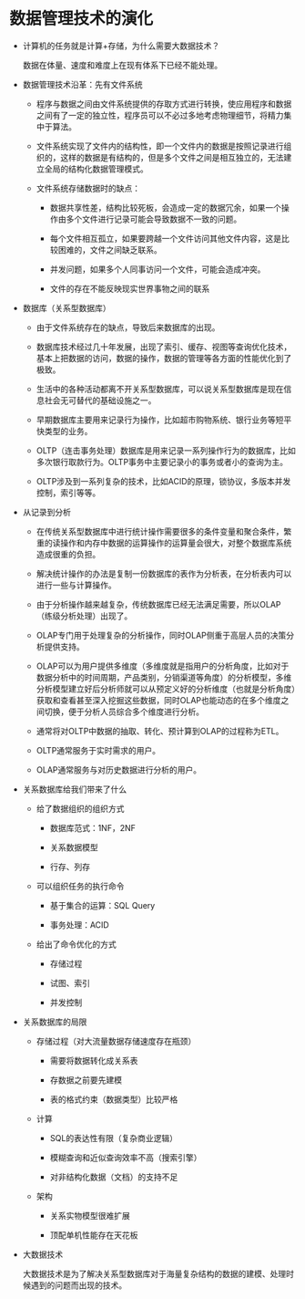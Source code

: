 # 数据管理技术的演化

- 计算机的任务就是计算+存储，为什么需要大数据技术？

    数据在体量、速度和难度上在现有体系下已经不能处理。

- 数据管理技术沿革：先有文件系统

    - 程序与数据之间由文件系统提供的存取方式进行转换，使应用程序和数据之间有了一定的独立性，程序员可以不必过多地考虑物理细节，将精力集中于算法。

    - 文件系统实现了文件内的结构性，即一个文件内的数据是按照记录进行组织的，这样的数据是有结构的，但是多个文件之间是相互独立的，无法建立全局的结构化数据管理模式。

    - 文件系统存储数据时的缺点：

        - 数据共享性差，结构比较死板，会造成一定的数据冗余，如果一个操作由多个文件进行记录可能会导致数据不一致的问题。

        - 每个文件相互孤立，如果要跨越一个文件访问其他文件内容，这是比较困难的，文件之间缺乏联系。

        - 并发问题，如果多个人同事访问一个文件，可能会造成冲突。

        - 文件的存在不能反映现实世界事物之间的联系

- 数据库（关系型数据库）

    - 由于文件系统存在的缺点，导致后来数据库的出现。

    - 数据库技术经过几十年发展，出现了索引、缓存、视图等查询优化技术，基本上把数据的访问，数据的操作，数据的管理等各方面的性能优化到了极致。

    - 生活中的各种活动都离不开关系型数据库，可以说关系型数据库是现在信息社会无可替代的基础设施之一。

    - 早期数据库主要用来记录行为操作，比如超市购物系统、银行业务等短平快类型的业务。

    - OLTP（连击事务处理）数据库是用来记录一系列操作行为的数据库，比如多次银行取款行为。OLTP事务中主要记录小的事务或者小的查询为主。

    - OLTP涉及到一系列复杂的技术，比如ACID的原理，锁协议，多版本并发控制，索引等等。

- 从记录到分析

    - 在传统关系型数据库中进行统计操作需要很多的条件变量和聚合条件，繁重的读操作和内存中数据的运算操作的运算量会很大，对整个数据库系统造成很重的负担。

    - 解决统计操作的办法是复制一份数据库的表作为分析表，在分析表内可以进行一些与计算操作。

    - 由于分析操作越来越复杂，传统数据库已经无法满足需要，所以OLAP（练级分析处理）出现了。

    - OLAP专门用于处理复杂的分析操作，同时OLAP侧重于高层人员的决策分析提供支持。

    - OLAP可以为用户提供多维度（多维度就是指用户的分析角度，比如对于数据分析中的时间周期，产品类别，分销渠道等角度）的分析模型，多维分析模型建立好后分析师就可以从预定义好的分析维度（也就是分析角度）获取和查看甚至深入挖掘这些数据，同时OLAP也能动态的在多个维度之间切换，便于分析人员综合多个维度进行分析。

    - 通常将对OLTP中数据的抽取、转化、预计算到OLAP的过程称为ETL。

    - OLTP通常服务于实时需求的用户。

    - OLAP通常服务与对历史数据进行分析的用户。

- 关系数据库给我们带来了什么

    - 给了数据组织的组织方式
        
        - 数据库范式：1NF，2NF

        - 关系数据模型

        - 行存、列存

    - 可以组织任务的执行命令

        - 基于集合的运算：SQL Query

        - 事务处理：ACID

    - 给出了命令优化的方式

        - 存储过程

        - 试图、索引

        - 并发控制

- 关系数据库的局限

    - 存储过程（对大流量数据存储速度存在瓶颈）

        - 需要将数据转化成关系表

        - 存数据之前要先建模

        - 表的格式约束（数据类型）比较严格

    - 计算

        - SQL的表达性有限（复杂商业逻辑）

        - 模糊查询和近似查询效率不高（搜索引擎）

        - 对非结构化数据（文档）的支持不足

    - 架构

        - 关系实物模型很难扩展

        - 顶配单机性能存在天花板

- 大数据技术

    大数据技术是为了解决关系型数据库对于海量复杂结构的数据的建模、处理时候遇到的问题而出现的技术。